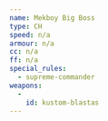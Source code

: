 ```yaml
---
name: Mekboy Big Boss
type: CH
speed: n/a
armour: n/a
cc: n/a
ff: n/a
special_rules:
  - supreme-commander
weapons:
  -
    id: kustom-blastas
---
```

